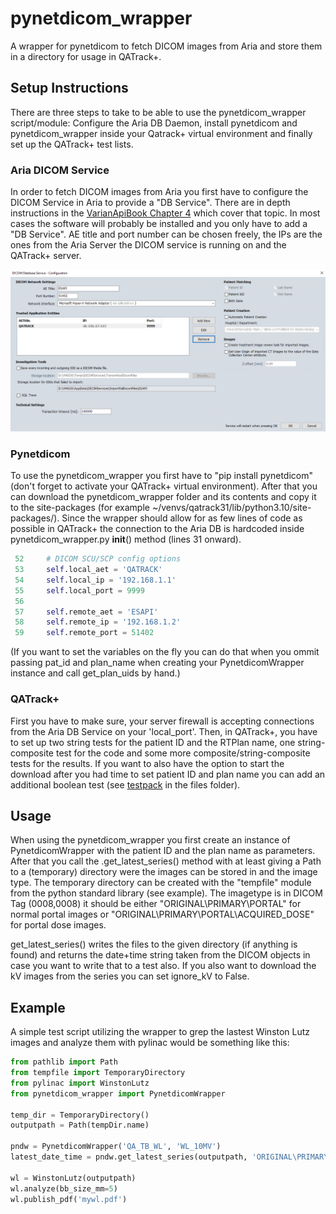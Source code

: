 # pynetdicom_wrapper
A wrapper for pynetdicom to fetch DICOM images from Aria and store them in a directory for usage in QATrack+.

## Setup Instructions
There are three steps to take to be able to use the pynetdicom_wrapper script/module: Configure the Aria DB Daemon, install pynetdicom and pynetdicom_wrapper inside your Qatrack+ virtual environment and finally set up the QATrack+ test lists.

### Aria DICOM Service
In order to fetch DICOM images from Aria you first have to configure the DICOM Service in Aria to provide a "DB Service". There are in depth instructions in the [VarianApiBook Chapter 4](https://varianapis.github.io/VarianApiBook.pdf) which cover that topic. In most cases the software will probably be installed and you only have to add a "DB Service". AE title and port number can be chosen freely, the IPs are the ones from the Aria Server the DICOM service is running on and the QATrack+ server.

![Screenshot DB Service](./files/DBService01.png)

### Pynetdicom
To use the pynetdicom_wrapper you first have to "pip install pynetdicom" (don't forget to activate your QATrack+ virtual environment). After that you can download the pynetdicom_wrapper folder and its contents and copy it to the site-packages (for example ~/venvs/qatrack31/lib/python3.10/site-packages/). Since the wrapper should allow for as few lines of code as possible in QATrack+ the connection to the Aria DB is hardcoded inside pynetdicom_wrapper.py __init__() method (lines 31 onward).
```Python
 52     # DICOM SCU/SCP config options
 53     self.local_aet = 'QATRACK'
 54     self.local_ip = '192.168.1.1'
 55     self.local_port = 9999
 56
 57     self.remote_aet = 'ESAPI'
 58     self.remote_ip = '192.168.1.2'
 59     self.remote_port = 51402
```
(If you want to set the variables on the fly you can do that when you ommit passing pat_id and plan_name when creating your PynetdicomWrapper instance and call get_plan_uids by hand.)

### QATrack+
First you have to make sure, your server firewall is accepting connections from the Aria DB Service on your 'local_port'. Then, in QATrack+, you have to set up two string tests for the patient ID and the RTPlan name, one string-composite test for the code and some more composite/string-composite tests for the results. If you want to also have the option to start the download after you had time to set patient ID and plan name you can add an additional boolean test (see [testpack](./files/WL6X.tpk) in the files folder).

## Usage
When using the pynetdicom_wrapper you first create an instance of PynetdicomWrapper with the patient ID and the plan name as parameters. After that you call the .get_latest_series() method with at least giving a Path to a (temporary) directory were the images can be stored in and the image type. The temporary directory can be created with the "tempfile" module from the python standard library (see example). The imagetype is in DICOM Tag (0008,0008) it should be either "ORIGINAL\PRIMARY\PORTAL" for normal portal images or "ORIGINAL\PRIMARY\PORTAL\ACQUIRED_DOSE" for portal dose images.

get_latest_series() writes the files to the given directory (if anything is found) and returns the date+time string taken from the DICOM objects in case you want to write that to a test also.
If you also want to download the kV images from the series you can set ignore_kV to False.

## Example
A simple test script utilizing the wrapper to grep the lastest Winston Lutz images and analyze them with pylinac would be something like this:
```Python
from pathlib import Path
from tempfile import TemporaryDirectory
from pylinac import WinstonLutz
from pynetdicom_wrapper import PynetdicomWrapper

temp_dir = TemporaryDirectory()
outputpath = Path(tempDir.name)

pndw = PynetdicomWrapper('QA_TB_WL', 'WL_10MV')
latest_date_time = pndw.get_latest_series(outputpath, 'ORIGINAL\PRIMARY\PORTAL')

wl = WinstonLutz(outputpath)
wl.analyze(bb_size_mm=5)
wl.publish_pdf('mywl.pdf')
```
